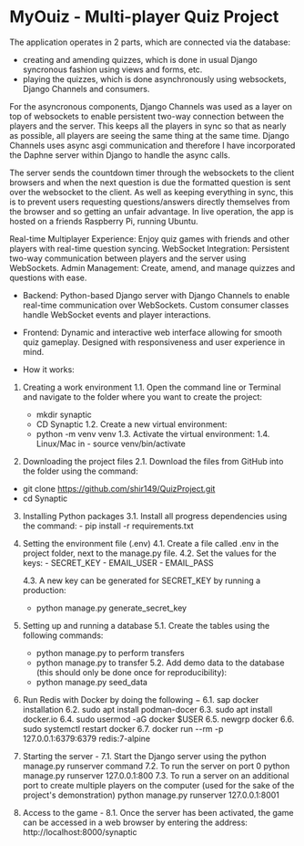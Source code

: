 <a name="top"></a>
# MyOuiz - Multi-player Quiz Project

<a name="general"></a>

The application operates in 2 parts, which are connected via the database:
- creating and amending quizzes, which is done in usual Django syncronous fashion using views and forms, etc.
- playing the quizzes, which is done asynchronously using websockets, Django Channels and consumers.

For the asyncronous components, Django Channels was used as a layer on top of websockets to enable persistent two-way connection between the players and the server.  This keeps all the players in sync so that as nearly as possible, all players are seeing the same thing at the same time.  Django Channels uses async asgi communication and therefore I have incorporated the Daphne server within Django to handle the async calls. 

The server sends the countdown timer through the websockets to the client browsers and when the next question is due the formatted question is sent over the websocket to the client.  As well as keeping everything in sync, this is to prevent users requesting questions/answers directly themselves from the browser and so getting an unfair advantage.
  In live operation, the app is hosted on a friends Raspberry Pi, running Ubuntu.


<a name="Key Features"></a>

Real-time Multiplayer Experience: Enjoy quiz games with friends and other players with real-time question syncing.
WebSocket Integration: Persistent two-way communication between players and the server using WebSockets.
Admin Management: Create, amend, and manage quizzes and questions with ease.

<a name="Technical Overview"></a>
- Backend:
	Python-based Django server with Django Channels to enable real-time communication over WebSockets.
	Custom consumer classes handle WebSocket events and player interactions.

- Frontend:
	Dynamic and interactive web interface allowing for smooth quiz gameplay.
	Designed with responsiveness and user experience in mind.


<a name="installation"></a>

- How it works:
 1. Creating a work environment
	1.1. Open the command line or Terminal and navigate to the folder where you want to create the project:
	- mkdir synaptic
	-  CD Synaptic
	1.2. Create a new virtual environment:
	-  python -m venv venv
	1.3. Activate the virtual environment:
	1.4. Linux/Mac in - source venv/bin/activate

2. Downloading the project files
	2.1. Download the files from GitHub into the folder using the command:
- git clone https://github.com/shir149/QuizProject.git
- cd Synaptic
3. Installing Python packages
	3.1. Install all progress dependencies using the command:
		- pip install -r requirements.txt
4. Setting the environment file (.env)
	4.1. Create a file called .env in the project folder, next to the manage.py file.
	4.2. Set the values ​​for the keys:
		- SECRET_KEY
		- EMAIL_USER
		- EMAIL_PASS

	4.3. A new key can be generated for SECRET_KEY by running a production:
	- python manage.py generate_secret_key

5. Setting up and running a database
	5.1. Create the tables using the following commands:
	-  python manage.py to perform transfers
    - python manage.py to transfer
5.2. Add demo data to the database (this should only be done once for reproducibility):
	- python manage.py seed_data

6. Run Redis with Docker by doing the following −
	6.1. sap docker installation
	6.2. sudo apt install podman-docer
	6.3. sudo apt install docker.io
	6.4. sudo usermod -aG docker $USER
	6.5. newgrp docker
	6.6. sudo systemctl restart docker
	6.7. docker run --rm -p 127.0.0.1:6379:6379 redis:7-alpine

7. Starting the server -
	7.1. Start the Django server using the python manage.py runserver command
	7.2. To run the server on port 0 python manage.py runserver 127.0.0.1:800
	7.3. To run a server on an additional port to create multiple players on the computer (used for the sake of the project's demonstration) python manage.py runserver 127.0.0.1:8001

8. Access to the game -
	8.1. Once the server has been activated, the game can be accessed in a web browser by entering the address:
	http://localhost:8000/synaptic